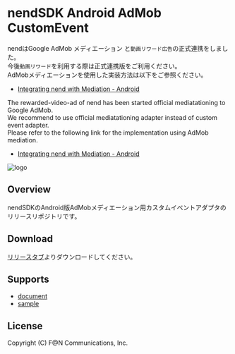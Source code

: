 # nendSDK Android AdMob CustomEvent

nendはGoogle AdMob メディエーション と`動画リワード広告`の正式連携をしました。  
今後`動画リワード`を利用する際は正式連携版をご利用ください。  
AdMobメディエーションを使用した実装方法は以下をご参照ください。  
 * [Integrating nend with Mediation - Android](https://developers.google.com/admob/android/mediation/nend)

The rewarded-video-ad of nend has been started official mediatationing to Google AdMob.    
We recommend to use official mediatationing adapter instead of custom event adapter.  
Please refer to the following link for the implementation using AdMob mediation.  
 * [Integrating nend with Mediation - Android](https://developers.google.com/admob/android/mediation/nend)

![logo](https://user-images.githubusercontent.com/9563381/31269103-17daebce-aaba-11e7-9899-742435c4ef20.png)

## Overview

nendSDKのAndroid版AdMobメディエーション用カスタムイベントアダプタのリリースリポジトリです。

## Download

[リリースタブ](https://github.com/fan-ADN/nendSDK-Android-AdmobCustomEvent-pub/releases)よりダウンロードしてください。

## Supports

* [document](https://github.com/fan-ADN/nendSDK-Android-CustomEvent/wiki)
* [sample](https://github.com/fan-ADN/nendSDK-Android-CustomEvent)

## License
Copyright (C) F@N Communications, Inc.
